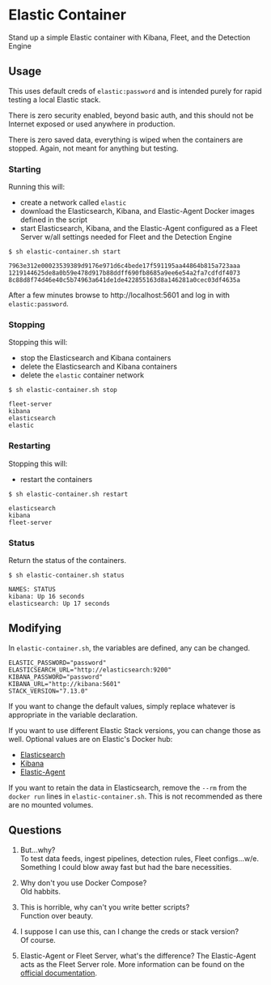 # Elastic Container
Stand up a simple Elastic container with Kibana, Fleet, and the Detection Engine

## Usage
This uses default creds of `elastic:password` and is intended purely for rapid testing a local Elastic stack.

There is zero security enabled, beyond basic auth, and this should not be Internet exposed or used anywhere in production.

There is zero saved data, everything is wiped when the containers are stopped. Again, not meant for anything but testing.

### Starting

Running this will:
- create a network called `elastic`
- download the Elasticsearch, Kibana, and Elastic-Agent Docker images defined in the script
- start Elasticsearch, Kibana, and the Elastic-Agent configured as a Fleet Server w/all settings needed for Fleet and the Detection Engine

```
$ sh elastic-container.sh start

7963e312e00023539389d9176e971d6c4bede17f591195aa44864b815a723aaa
1219144625de8a0b59e478d917b88ddff690fb8685a9ee6e54a2fa7cdfdf4073
8c88d8f74d46e40c5b74963a641de1de422855163d8a146281a0cec03df4635a
```
After a few minutes browse to http://localhost:5601 and log in with `elastic:password`.

### Stopping

Stopping this will:
- stop the Elasticsearch and Kibana containers
- delete the Elasticsearch and Kibana containers
- delete the `elastic` container network

```
$ sh elastic-container.sh stop

fleet-server
kibana
elasticsearch
elastic
```

### Restarting

Stopping this will:
- restart the containers

```
$ sh elastic-container.sh restart

elasticsearch
kibana
fleet-server
```

### Status

Return the status of the containers.

```
$ sh elastic-container.sh status

NAMES: STATUS
kibana: Up 16 seconds
elasticsearch: Up 17 seconds
```

## Modifying

In `elastic-container.sh`, the variables are defined, any can be changed.
```
ELASTIC_PASSWORD="password"
ELASTICSEARCH_URL="http://elasticsearch:9200"
KIBANA_PASSWORD="password"
KIBANA_URL="http://kibana:5601"
STACK_VERSION="7.13.0"
```

If you want to change the default values, simply replace whatever is appropriate in the variable declaration.

If you want to use different Elastic Stack versions, you can change those as well. Optional values are on Elastic's Docker hub:

- [Elasticsearch](https://hub.docker.com/r/elastic/elasticsearch/tags?page=1&ordering=last_updated)
- [Kibana](https://hub.docker.com/r/elastic/kibana/tags?page=1&ordering=last_updated)
- [Elastic-Agent](https://hub.docker.com/r/elastic/elastic-agent/tags?page=1&ordering=last_updated)

If you want to retain the data in Elasticsearch, remove the `--rm` from the `docker run` lines in `elastic-container.sh`. This is not recommended as there are no mounted volumes.

## Questions

1. But...why?  
To test data feeds, ingest pipelines, detection rules, Fleet configs...w/e. Something I could blow away fast but had the bare necessities.

1. Why don't you use Docker Compose?  
Old habbits.

1. This is horrible, why can't you write better scripts?  
Function over beauty.

1. I suppose I can use this, can I change the creds or stack version?  
Of course.

1. Elastic-Agent or Fleet Server, what's the difference?
The Elastic-Agent acts as the Fleet Server role. More information can be found on the [official documentation](https://www.elastic.co/guide/en/fleet/current/fleet-server.html).
